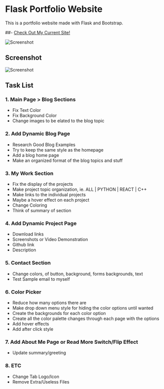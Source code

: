 # Flask Portfolio Website

This is a portfolio website made with Flask and Bootstrap.

##- [Check Out My Current Site!](https://kaleblub.github.io/)

![Screenshot](./src/assets/img/)

## Screenshot

![Screenshot](./src/assets/img/)

## Task List

### 1. Main Page > Blog Sections
- Fix Text Color
- Fix Background Color
- Change images to be elated to the blog topic

###	2. Add Dynamic Blog Page
- Research Good Blog Examples
- Try to keep the same style as the homepage
- Add a blog home page
- Make an organized format of the blog topics and stuff

### 3. My Work Section
- Fix the display of the projects
- Make project topic organization, ie.  ALL | PYTHON | REACT | C++
- Make links to the individual projects
- Maybe a hover effect on each project
- Change Coloring 
- Think of summary of section

###	4. Add Dynamic Project Page
- Download links
- Screenshots or Video Demonstration
- Github link
- Description

### 5. Contact Section
- Change colors, of button, background, forms backgrounds, text
- Test Sample email to myself

### 6. Color Picker
- Reduce how many options there are
- Make drop down menu style for hiding the color options until wanted 
- Create the backgrounds for each color option
- Create all the color palette changes through each page with the options
- Add hover effects
- Add after click style

### 7. Add About Me Page or Read More Switch/Flip Effect
- Update summary/greeting

### 8. ETC
- Change Tab Logo/Icon
- Remove Extra/Useless Files